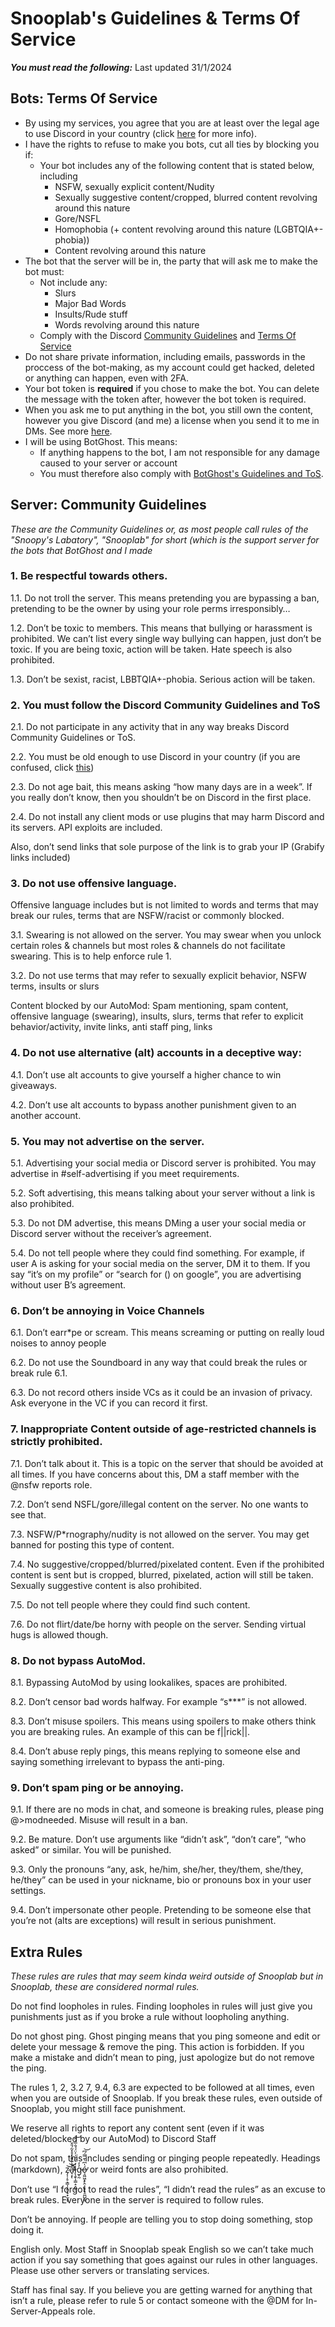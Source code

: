 # Snooplab's Guidelines & Terms Of Service
**_You must read the following:_**
Last updated 31/1/2024

## Bots: Terms Of Service

* By using my services, you agree that you are at least over the legal age to use Discord in your country (click [here](https://support.discord.com/hc/en-us/articles/360040724612-Why-is-Discord-asking-for-my-birthday) for more info).
* I have the rights to refuse to make you bots, cut all ties by blocking you if:
  * Your bot includes any of the following content that is stated below, including
    * NSFW, sexually explicit content/Nudity
    * Sexually suggestive content/cropped, blurred content revolving around this nature
    * Gore/NSFL
    * Homophobia (+ content revolving around this nature (LGBTQIA+-phobia))
    * Content revolving around this nature
* The bot that the server will be in, the party that will ask me to make the bot must:
   * Not include any:
       * Slurs
       * Major Bad Words
       * Insults/Rude stuff
       * Words revolving around this nature
   * Comply with the Discord [Community Guidelines](https://discord.com/guidelines) and [Terms Of Service](https://discord.com/terms)
*  Do not share private information, including emails, passwords in the proccess of the bot-making, as my account could get hacked, deleted or anything can happen, even with 2FA.
* Your bot token is **required** if you chose to make the bot. You can delete the message with the token after, however the bot token is required.
* When you ask me to put anything in the bot, you still own the content, however you give Discord (and me) a license when you send it to me in DMs. See more [here](https://discord.com/terms#5).
* I will be using BotGhost. This means:
   * If anything happens to the bot, I am not responsible for any damage caused to your server or account
   * You must therefore also comply with [BotGhost's Guidelines and ToS](https://docs.botghost.com/guidelines-and-privacy).


## Server: Community Guidelines
_These are the Community Guidelines or, as most people call rules of the "Snoopy's Labatory", "Snooplab" for short (which is the support server for the bots that BotGhost and I made_

### 1. Be respectful towards others. 

1.1. Do not troll the server. This means pretending you are bypassing a ban, pretending to be the owner by using your role perms irresponsibly…

1.2. Don’t be toxic to members. This means that bullying or harassment is prohibited. We can’t list every single way bullying can happen, just don’t be toxic. If you are being toxic, action will be taken. Hate speech is also prohibited.

1.3. Don’t be sexist, racist, LBBTQIA+-phobia. Serious action will be taken.

### 2. You must follow the Discord Community Guidelines and ToS
2.1. Do not participate in any activity that in any way breaks Discord Community Guidelines or ToS. 

2.2. You must be old enough to use Discord in your country (if you are confused, click [this](https://support.discord.com/hc/en-us/articles/360040724612-Why-is-Discord-asking-for-my-birthday))

2.3. Do not age bait, this means asking “how many days are in a week”. If you really don’t know, then you shouldn’t be on Discord in the first place.


2.4. Do not install any client mods or use plugins that may harm Discord and its servers. API exploits are included.

Also, don’t send links that sole purpose of the link is to grab your IP (Grabify links included)

### 3. Do not use offensive language.
Offensive language includes but is not limited to words and terms that may break our rules, terms that are NSFW/racist or commonly blocked.

3.1. Swearing is not allowed on the server. You may swear when you unlock certain roles & channels but most roles & channels do not facilitate swearing. This is to help enforce rule 1. 

3.2. Do not use terms that may refer to sexually explicit behavior, NSFW terms, insults or slurs

Content blocked by our AutoMod:
Spam mentioning, spam content, offensive language (swearing), insults, slurs, terms that refer to explicit behavior/activity, invite links, anti staff ping, links
 
### 4. Do not use alternative (alt) accounts in a deceptive way:

4.1. Don’t use alt accounts to give yourself a higher chance to win giveaways.

4.2. Don’t use alt accounts to bypass another punishment given to an another account.

### 5. You may not advertise on the server.

5.1. Advertising your social media or Discord server is prohibited. You may advertise in #self-advertising if you meet requirements.

5.2. Soft advertising, this means talking about your server without a link is also prohibited.

5.3. Do not DM advertise, this means DMing a user your social media or Discord server without the receiver’s agreement.

5.4. Do not tell people where they could find something. For example, if user A is asking for your social media on the server, DM it to them. If you say “it’s on my profile” or “search for () on google”, you are advertising without user B’s agreement.

### 6. Don’t be annoying in Voice Channels
6.1. Don’t earr*pe or scream. This means screaming or putting on really loud noises to annoy people

6.2. Do not use the Soundboard in any way that could break the rules or break rule 6.1.

6.3. Do not record others inside VCs as it could be an invasion of privacy. Ask everyone in the VC if you can record it first.

### 7. Inappropriate Content outside of age-restricted channels is strictly prohibited.

7.1. Don’t talk about it. This is a topic on the server that should be avoided at all times. If you have concerns about this, DM a staff member with the @nsfw reports role.

7.2. Don’t send NSFL/gore/illegal content on the server. No one wants to see that.

7.3. NSFW/P*rnography/nudity is not allowed on the server. You may get banned for posting this type of content.

7.4. No suggestive/cropped/blurred/pixelated content. Even if the prohibited content is sent but is cropped, blurred, pixelated, action will still be taken. Sexually suggestive content is also prohibited.

7.5. Do not tell people where they could find such content.

7.6. Do not flirt/date/be horny with people on the server. Sending virtual hugs is allowed though.

### 8. Do not bypass AutoMod.
 
8.1. Bypassing AutoMod by using lookalikes, spaces are prohibited.

8.2. Don’t censor bad words halfway. For example “s***” is not allowed.

8.3. Don’t misuse spoilers. This means using spoilers to make others think you are breaking rules. An example of this can be f||rick||.

8.4. Don’t abuse reply pings, this means replying to someone else and saying something irrelevant to bypass the anti-ping.

### 9. Don’t spam ping or be annoying.

9.1. If there are no mods in chat, and someone is breaking rules, please ping @>modneeded. Misuse will result in a ban.

9.2. Be mature. Don’t use arguments like “didn’t ask”, “don’t care”, “who asked” or similar. You will be punished.
 
9.3. Only the pronouns “any, ask, he/him, she/her, they/them, she/they, he/they” can be used in your nickname, bio or pronouns box in your user settings.

9.4. Don’t impersonate other people. Pretending to be someone else that you’re not (alts are exceptions) will result in serious punishment.



## Extra Rules
*These rules are rules that may seem kinda weird outside of Snooplab but in Snooplab, these are considered normal rules.*

Do not find loopholes in rules. Finding loopholes in rules will just give you punishments just as if you broke a rule without loopholing anything.

Do not ghost ping. Ghost pinging means that you ping someone and edit or delete your message & remove the ping. This action is forbidden. If you make a mistake and didn’t mean to ping, just apologize but do not remove the ping.

The rules 1, 2, 3.2 7, 9.4, 6.3 are expected to be followed at all times, even when you are outside of Snooplab. If you break these rules, even outside of Snooplab, you might still face punishment.

We reserve all rights to report any content sent (even if it was deleted/blocked by our AutoMod) to Discord Staff

Do not spam, this includes sending or pinging people repeatedly. Headings (markdown), z̷̡͎̦̥͕͇͎̙͍͙̠̟̫͙͘͝͝ͅả̵̛̘͙͐͊̈̎̓̊̽̃́̎̌̕̚̚ͅl̷̨̧̬͎̳̣̠̭̲̱̒͛̈́͗͐̈́́̐̅͑̋͝g̵̨̰̓̓ó̶̧͖͖͙̙̭͕͓̟̟̯̪̺̫̰̍͆̀̄̿́͆̕͝ or weird fonts are also prohibited.

Don’t use “I forgot to read the rules”, “I didn’t read the rules” as an excuse to break rules. Everyone in the server is required to follow rules.

Don’t be annoying. If people are telling you to stop doing something, stop doing it.

English only. Most Staff in Snooplab speak English so we can’t take much action if you say something that goes against our rules in other languages. Please use other servers or translating services.

Staff has final say. If you believe you are getting warned for anything that isn’t a rule, please refer to rule 5 or contact someone with the @DM for In-Server-Appeals role.

